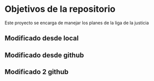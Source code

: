 # Objetivos de la repositorio

Este proyecto se encarga de manejar los planes de la liga de la justicia
## Modificado desde local
## Modificado desde github

## Modificado 2 github
